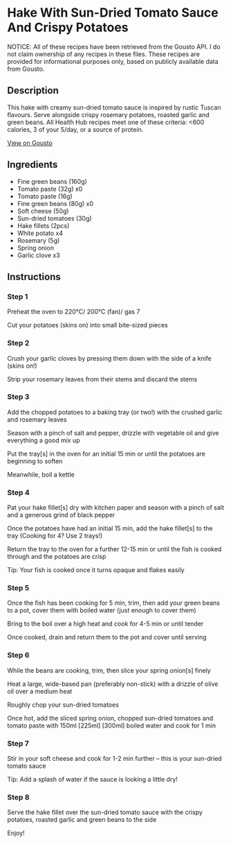 # Hake With Sun-Dried Tomato Sauce And Crispy Potatoes

NOTICE: All of these recipes have been retrieved from the Gousto API. I do not claim ownership of any recipes in these files. These recipes are provided for informational purposes only, based on publicly available data from Gousto.

## Description

This hake with creamy sun-dried tomato sauce is inspired by rustic Tuscan flavours. Serve alongside crispy rosemary potatoes, roasted garlic and green beans. All Health Hub recipes meet one of these criteria: <600 calories, 3 of your 5/day, or a source of protein.


[View on Gousto](https://www.gousto.co.uk/recipes/cookbook/hake-with-sun-dried-tomato-sauce-and-crispy-potatoes)

## Ingredients

- Fine green beans (160g)
- Tomato paste (32g) x0
- Tomato paste (16g)
- Fine green beans (80g) x0
- Soft cheese (50g)
- Sun-dried tomatoes (30g)
- Hake fillets (2pcs)
- White potato x4
- Rosemary (5g)
- Spring onion
- Garlic clove x3

## Instructions


### Step 1

Preheat the oven to 220°C/ 200°C (fan)/ gas 7

Cut your potatoes (skins on) into small bite-sized pieces


### Step 2

Crush your garlic cloves by pressing them down with the side of a knife (skins on!)

Strip your rosemary leaves from their stems and discard the stems


### Step 3

Add the chopped potatoes to a baking tray (or two!) with the crushed garlic and rosemary leaves

Season with a pinch of salt and pepper, drizzle with vegetable oil and give everything a good mix up

Put the tray[s] in the oven for an initial 15 min or until the potatoes are beginning to soften

Meanwhile, boil a kettle


### Step 4

Pat your hake fillet[s] dry with kitchen paper and season with a pinch of salt and a generous grind of black pepper

Once the potatoes have had an initial 15 min, add the hake fillet[s] to the tray (Cooking for 4? Use 2 trays!)

Return the tray to the oven for a further 12-15 min or until the fish is cooked through and the potatoes are crisp

Tip: Your fish is cooked once it turns opaque and flakes easily


### Step 5

Once the fish has been cooking for 5 min, trim, then add your green beans to a pot, cover them with boiled water (just enough to cover them)

Bring to the boil over a high heat and cook for 4-5 min or until tender

Once cooked, drain and return them to the pot and cover until serving


### Step 6

While the beans are cooking, trim, then slice your spring onion[s] finely

Heat a large, wide-based pan (preferably non-stick) with a drizzle of olive oil over a medium heat

Roughly chop your sun-dried tomatoes

Once hot, add the sliced spring onion, chopped sun-dried tomatoes and tomato paste with 150ml <span class="text-purple">[225ml] </span><span class="text-danger">[300ml]</span> boiled water and cook for 1 min


### Step 7

Stir in your soft cheese and cook for 1-2 min further – this is your sun-dried tomato sauce

Tip: Add a splash of water if the sauce is looking a little dry!

### Step 8

Serve the hake fillet over the sun-dried tomato sauce with the crispy potatoes, roasted garlic and green beans to the side

Enjoy!

